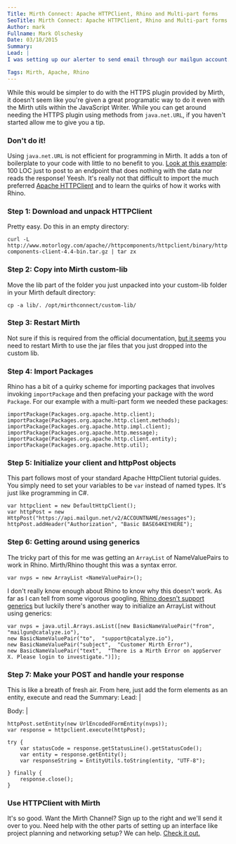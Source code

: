 ```yaml
---
Title: Mirth Connect: Apache HTTPClient, Rhino and Multi-part forms
SeoTitle: Mirth Connect: Apache HTTPClient, Rhino and Multi-part forms
Author: mark
Fullname: Mark Olschesky
Date: 03/18/2015
Summary: 
Lead: |
I was setting up our alerter to send email through our mailgun account. I encountered a problem that I needed to handle for the first time using Mirth Connect: sending a multi-part message using Mirth Connect.

Tags: Mirth, Apache, Rhino
---
```

While this would be simpler to do with the HTTPS plugin provided by Mirth, it doesn't seem like you're given a great programatic way to do it even with the Mirth utils within the JavaScript Writer. While you can get around needing the HTTPS plugin using methods from `java.net.URL`, if you haven't started allow me to give you a tip.

### Don't do it!

Using `java.net.URL` is not efficient for programming in Mirth. It adds a ton of boilerplate to your code with little to no benefit to you. [Look at this example](https://sigterm.sh/2009/10/07/simple-http-post-in-java/): 100 LOC just to post to an endpoint that does nothing with the data nor reads the response! Yeesh. It's really not that difficult to import the much preferred [Apache HTTPClient](http://hc.apache.org/downloads.cgi) and to learn the quirks of how it works with Rhino.

### Step 1: Download and unpack HTTPClient

Pretty easy. Do this in an empty directory:

`curl -L http://www.motorlogy.com/apache//httpcomponents/httpclient/binary/httpcomponents-client-4.4-bin.tar.gz | tar zx`

### Step 2: Copy into Mirth custom-lib

Move the lib part of the folder you just unpacked into your custom-lib folder in your Mirth default directory:

`cp -a lib/. /opt/mirthconnect/custom-lib/`

### Step 3: Restart Mirth

Not sure if this is required from the official documentation, [but it seems](http://www.mirthcorp.com/community/forums/showthread.php?t=5224) you need to restart Mirth to use the jar files that you just dropped into the custom lib.

### Step 4: Import Packages

Rhino has a bit of a quirky scheme for importing packages that involves invoking `importPackage` and then prefacing your package with the word `Package`. For our example with a multi-part form we needed these packages:

```
importPackage(Packages.org.apache.http.client);
importPackage(Packages.org.apache.http.client.methods);
importPackage(Packages.org.apache.http.impl.client);
importPackage(Packages.org.apache.http.message);
importPackage(Packages.org.apache.http.client.entity);
importPackage(Packages.org.apache.http.util);
```

### Step 5: Initialize your client and httpPost objects

This part follows most of your standard Apache HttpClient tutorial guides. You simply need to set your variables to be `var` instead of named types. It's just like programming in C#.

```
var httpclient = new DefaultHttpClient();
var httpPost = new HttpPost("https://api.mailgun.net/v2/ACCOUNTNAME/messages");
httpPost.addHeader("Authorization", "Basic BASE64KEYHERE");
```

### Step 6: Getting around using generics

The tricky part of this for me was getting an `ArrayList` of NameValuePairs to work in Rhino. Mirth/Rhino thought this was a syntax error.

```var nvps = new ArrayList <NameValuePair>();```

I don't really know enough about Rhino to know why this doesn't work. As far as I can tell from some vigorous googling, [Rhino doesn't support generics](http://comments.gmane.org/gmane.comp.mozilla.devel.jseng.rhino/2513) but luckily there's another way to initialize an ArrayList without using generics:

```
var nvps = java.util.Arrays.asList([new BasicNameValuePair("from", "mailgun@catalyze.io"), 
new BasicNameValuePair("to",  "support@catalyze.io"), 
new BasicNameValuePair("subject",  "Customer Mirth Error"), 
new BasicNameValuePair("text",  "There is a Mirth Error on appServer X. Please login to investigate.")]);
```

### Step 7: Make your POST and handle your response

This is like a breath of fresh air. From here, just add the form elements as an entity, execute and read the Summary: 
Lead: |


Body: |
```
httpPost.setEntity(new UrlEncodedFormEntity(nvps));
var response = httpclient.execute(httpPost);

try {
    var statusCode = response.getStatusLine().getStatusCode();
    var entity = response.getEntity();
    var responseString = EntityUtils.toString(entity, "UTF-8");
    
} finally {
    response.close();
}
```

### Use HTTPClient with Mirth

It's so good. Want the Mirth Channel? Sign up to the right and we'll send it over to you. Need help with the other parts of setting up an interface like project planning and networking setup? We can help. [Check it out.](https://catalyze.io/hl7)
